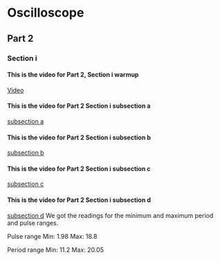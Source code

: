 # Oscilloscope

## Part 2
### Section i

####  This is the video for Part 2, Section i warmup
  
  [Video](https://imgur.com/a/ghAb5cp)

#### This is the video for Part 2 Section i subsection a

  [subsection a](https://imgur.com/a/Rwbyp3r)

#### This is the video for Part 2 Section i subsection b

  [subsection b](https://imgur.com/a/v5tZJmJ)

#### This is the video for Part 2 Section i subsection c

  [subsection c](https://imgur.com/a/mphbWIl)
  
#### This is the video for Part 2 Section i subsection d

  [subsection d](https://imgur.com/a/SfhWVpz)
  We got the readings for the minimum and maximum period and pulse ranges.
  
  Pulse range
  Min: 1.98
  Max: 18.8
 
  Period range
  Min: 11.2
  Max: 20.05
